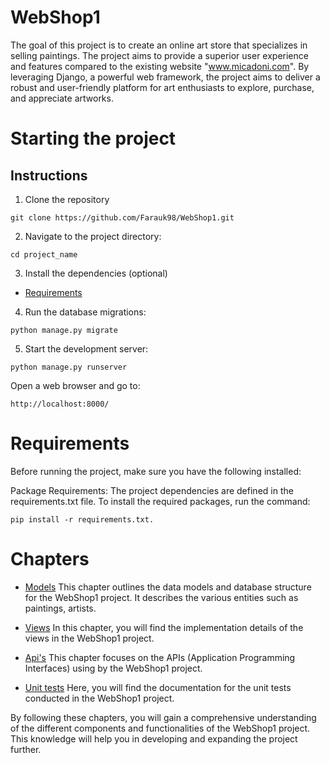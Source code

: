 # WebShop1

The goal of this project is to create an online art store that specializes in selling paintings. The project aims to provide a superior user experience and features compared to the existing website "www.micadoni.com". By leveraging Django, a powerful web framework, the project aims to deliver a robust and user-friendly platform for art enthusiasts to explore, purchase, and appreciate artworks.

# Starting the project

## Instructions

1. Clone the repository

```shell
git clone https://github.com/Farauk98/WebShop1.git
```

2. Navigate to the project directory:

```shell
cd project_name
```

3. Install the dependencies (optional)

* [Requirements](readme.md#Requirements)

4. Run the database migrations:

```shell
python manage.py migrate
```

5. Start the development server:

```shell
python manage.py runserver
```
Open a web browser and go to:
```shell
http://localhost:8000/
```

# Requirements

Before running the project, make sure you have the following installed:

Package Requirements: The project dependencies are defined in the requirements.txt file. To install the required packages, run the command: 

```shell
pip install -r requirements.txt.
```

# Chapters

* [Models](models.md) This chapter outlines the data models and database structure for the WebShop1 project. It describes the various entities such as paintings, artists.

* [Views](views.md) In this chapter, you will find the implementation details of the views in the WebShop1 project. 

* [Api's](api.md) This chapter focuses on the APIs (Application Programming Interfaces) using by the WebShop1 project.

* [Unit tests](tests/tests.md) Here, you will find the documentation for the unit tests conducted in the WebShop1 project. 

By following these chapters, you will gain a comprehensive understanding of the different components and functionalities of the WebShop1 project. This knowledge will help you in developing and expanding the project further.